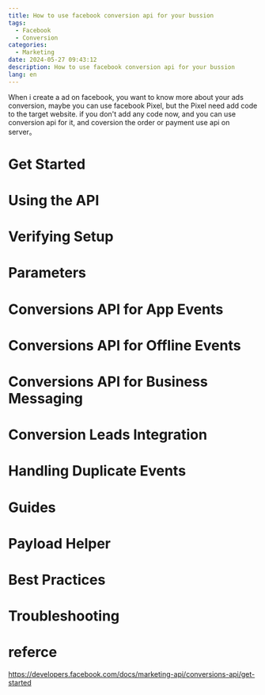 ```yaml
---
title: How to use facebook conversion api for your bussion
tags:
  - Facebook
  - Conversion
categories:
  - Marketing
date: 2024-05-27 09:43:12
description: How to use facebook conversion api for your bussion
lang: en
---
```

When i create a ad on facebook, you want to know more about your ads conversion, maybe you can use facebook Pixel, but the Pixel need add code to the target website.
if you don't add any code now, and you can use conversion api for it, and coversion the order or payment use api on server。

# Get Started

# Using the API

# Verifying Setup

# Parameters

# Conversions API for App Events

# Conversions API for Offline Events

# Conversions API for Business Messaging

# Conversion Leads Integration

# Handling Duplicate Events

# Guides

# Payload Helper

# Best Practices

# Troubleshooting

# referce
https://developers.facebook.com/docs/marketing-api/conversions-api/get-started  